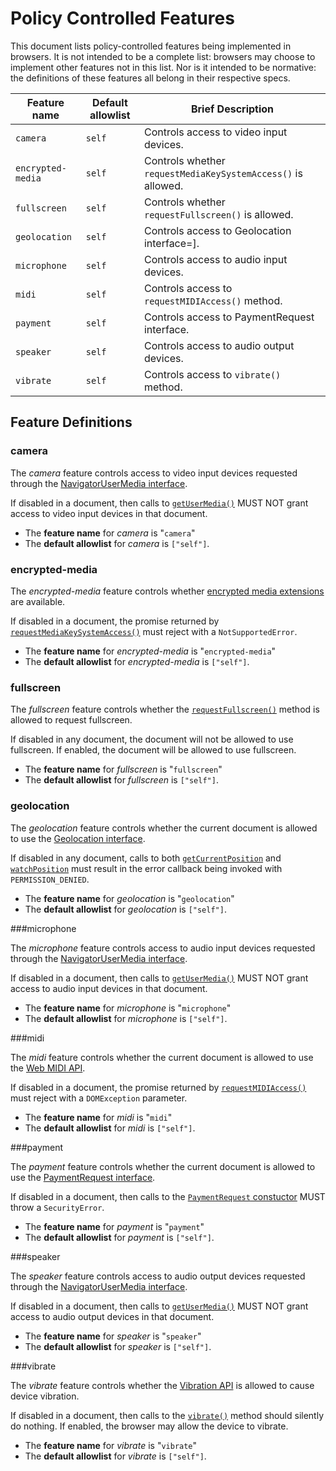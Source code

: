 # Policy Controlled Features

This document lists policy-controlled features being implemented in browsers. It
is not intended to be a complete list: browsers may choose to implement other
features not in this list. Nor is it intended to be normative: the definitions
of these features all belong in their respective specs.

| Feature name | Default allowlist | Brief Description |
| ------ | ------ | - |
| `camera` | `self` | Controls access to video input devices.|
| `encrypted-media`| `self`|Controls whether `requestMediaKeySystemAccess()` is allowed.|
| `fullscreen`|`self`|Controls whether `requestFullscreen()` is allowed.|
|`geolocation`|`self`| Controls access to Geolocation interface=]. |
|`microphone`|`self` | Controls access to audio input devices. |
|`midi`|`self`|Controls access to `requestMIDIAccess()` method.|
|`payment`|`self`|Controls access to PaymentRequest interface.|
|`speaker`|`self`|Controls access to audio output devices.|
|`vibrate`|`self`|Controls access to `vibrate()` method.|

## Feature Definitions

### camera

The *camera* feature controls access to video input devices requested through the [NavigatorUserMedia interface](https://w3c.github.io/mediacapture-main/getusermedia.html#navigatorusermedia).

If disabled in a document, then calls to [`getUserMedia()`](https://w3c.github.io/mediacapture-main/getusermedia.html#dom-mediadevices-getusermedia()) MUST NOT grant access to video input devices in that document.

* The **feature name** for *camera* is "`camera`"
* The **default allowlist** for *camera* is `["self"]`.

### encrypted-media

The *encrypted-media* feature controls whether [encrypted media extensions](https://w3c.github.io/encrypted-media/) are available.

If disabled in a document, the promise returned by [`requestMediaKeySystemAccess()`](https://w3c.github.io/encrypted-media/#navigator-extension-requestmediakeysystemaccess) must reject with a `NotSupportedError`.

* The **feature name** for *encrypted-media* is "`encrypted-media`"
* The **default allowlist** for *encrypted-media* is `["self"]`.

### fullscreen

The *fullscreen* feature controls whether the [`requestFullscreen()`](https://fullscreen.spec.whatwg.org/#dom-element-requestfullscreen) method is allowed to request fullscreen.

If disabled in any document, the document will not be allowed to use fullscreen. If enabled, the document will be allowed to use fullscreen.

* The **feature name** for *fullscreen* is "`fullscreen`"
* The **default allowlist** for *fullscreen* is `["self"]`.

### geolocation

The *geolocation* feature controls whether the current document is allowed to use the [Geolocation interface](https://dev.w3.org/geo/api/spec-source.html).

If disabled in any document, calls to both [`getCurrentPosition`](https://dev.w3.org/geo/api/spec-source.html#get-current-position) and [`watchPosition`](https://dev.w3.org/geo/api/spec-source.html#watch-position) must result in the error callback being invoked with `PERMISSION_DENIED`.

* The **feature name** for *geolocation* is "`geolocation`"
* The **default allowlist** for *geolocation* is `["self"]`.

###microphone

The *microphone* feature controls access to audio input devices requested through the [NavigatorUserMedia interface](https://w3c.github.io/mediacapture-main/getusermedia.html#navigatorusermedia).

If disabled in a document, then calls to [`getUserMedia()`](https://w3c.github.io/mediacapture-main/getusermedia.html#dom-mediadevices-getusermedia()) MUST NOT grant access to audio input devices in that document.

* The **feature name** for *microphone* is "`microphone`"
* The **default allowlist** for *microphone* is `["self"]`.

###midi

The *midi* feature controls whether the current document is allowed to use the [Web MIDI API](https://webaudio.github.io/web-midi-api/).

If disabled in a document, the promise returned by [`requestMIDIAccess()`](https://webaudio.github.io/web-midi-api/#dom-navigator-requestmidiaccess) must reject with a `DOMException` parameter.

* The **feature name** for *midi* is "`midi`"
* The **default allowlist** for *midi* is `["self"]`.

###payment

The *payment* feature controls whether the current document is allowed to use the [PaymentRequest interface](https://w3c.github.io/browser-payment-api/).

If disabled in a document, then calls to the [`PaymentRequest` constuctor](https://w3c.github.io/browser-payment-api/#constructor) MUST throw a `SecurityError`.

* The **feature name** for *payment* is "`payment`"
* The **default allowlist** for *payment* is `["self"]`.

###speaker

The *speaker* feature controls access to audio output devices requested through the [NavigatorUserMedia interface](https://w3c.github.io/mediacapture-main/getusermedia.html#navigatorusermedia).

If disabled in a document, then calls to [`getUserMedia()`](https://w3c.github.io/mediacapture-main/getusermedia.html#dom-mediadevices-getusermedia()) MUST NOT grant access to audio output devices in that document.

* The **feature name** for *speaker* is "`speaker`"
* The **default allowlist** for *speaker* is `["self"]`.

###vibrate

The *vibrate* feature controls whether the [Vibration API](https://w3c.github.io/vibration/) is allowed to cause device vibration.

If disabled in a document, then calls to the [`vibrate()`](https://w3c.github.io/vibration/#dom-navigator-vibrate) method should silently do nothing. If enabled, the browser may allow the device to vibrate.

* The **feature name** for *vibrate* is "`vibrate`"
* The **default allowlist** for *vibrate* is `["self"]`.
